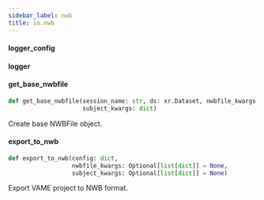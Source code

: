 ```yaml
---
sidebar_label: nwb
title: io.nwb
---
```


#### logger\_config

#### logger

#### get\_base\_nwbfile

```python
def get_base_nwbfile(session_name: str, ds: xr.Dataset, nwbfile_kwargs: dict,
                     subject_kwargs: dict)
```

Create base NWBFile object.

#### export\_to\_nwb

```python
def export_to_nwb(config: dict,
                  nwbfile_kwargs: Optional[list[dict]] = None,
                  subject_kwargs: Optional[list[dict]] = None)
```

Export VAME project to NWB format.

